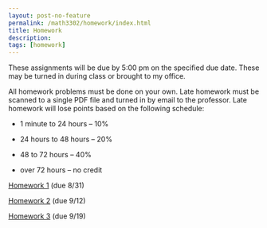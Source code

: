 ```yaml
---
layout: post-no-feature
permalink: /math3302/homework/index.html
title: Homework
description: 
tags: [homework]
---
```



These assignments will be due by 5:00 pm on the specified due date. These may be
turned in during class or brought to my office. 

All homework problems must be done on your own. Late homework
must be scanned to a single PDF file and turned in by email to the professor. Late homework will lose points based
on the following schedule:

* 1 minute to 24 hours – 10%

* 24 hours to 48 hours – 20%

* 48 to 72 hours – 40%

* over 72 hours – no credit



<a href="/assets/homework1.pdf">Homework 1</a> (due 8/31)

<a href="/assets/homework2.pdf">Homework 2</a> (due 9/12)

<a href="/assets/homework3.pdf">Homework 3</a> (due 9/19)





